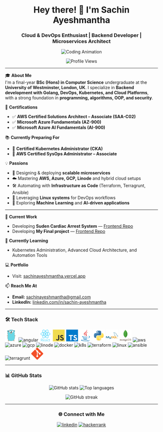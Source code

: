 <h1 align="center">Hey there! 👋 I'm Sachin Ayeshmantha</h1>
<h3 align="center">Cloud & DevOps Enthusiast | Backend Developer | Microservices Architect</h3>

<p align="center">
  <img src="https://cdn.dribbble.com/users/2131993/screenshots/4948736/thoughtworks-gif_dribbble.gif" width="400px" alt="Coding Animation">
</p>

<p align="center">
  <img src="https://komarev.com/ghpvc/?username=sachin20010517&label=Profile%20views&color=0e75b6&style=flat" alt="Profile Views" />
</p>

---

🎓 **About Me**  
I'm a final-year **BSc (Hons) in Computer Science** undergraduate at the **University of Westminster, London, UK**.
I specialize in **Backend development with Golang, DevOps, Kubernetes, and Cloud Platforms**, with a strong foundation in **programming, algorithms, OOP, and security**.  

💼 **Certifications**  
- ✅ **AWS Certified Solutions Architect – Associate (SAA-C02)**  
- ✅ **Microsoft Azure Fundamentals (AZ-900)**  
- ✅ **Microsoft Azure AI Fundamentals (AI-900)**  

📚 **Currently Preparing For**  
- 🎯 **Certified Kubernetes Administrator (CKA)**  
- 🎯 **AWS Certified SysOps Administrator – Associate**  

💡 **Passions**  
- 🚀 Designing & deploying **scalable microservices**  
- ☁️ Mastering **AWS, Azure, GCP, Linode** and hybrid cloud setups  
- 🛠 Automating with **Infrastructure as Code** (Terraform, Terragrunt, Ansible)  
- 🐧 Leveraging **Linux systems** for DevOps workflows  
- 🤖 Exploring **Machine Learning** and **AI-driven applications**  

---

🔭 **Current Work**  
- Developing **Suden Cardiac Arrest System** — [Frontend Repo](https://github.com/Sachin20010517/mail-delivery-time-prediction-system-front-end-part)
- Developing **My Final project** — [Frontend Repo](https://github.com/Sachin20010517/mail-delivery-time-prediction-system-front-end-part)  

🌱 **Currently Learning**  
- Kubernetes Administration, Advanced Cloud Architecture, and Automation Tools  

💻 **Portfolio**  
- Visit: [sachinayeshmantha.vercel.app](https://sachinayeshmantha.vercel.app/)  

📫 **Reach Me At**  
- **Email:** sachinayeshmantha@gmail.com  
- **LinkedIn:** [linkedin.com/in/sachin-ayeshmantha](https://linkedin.com/in/sachin-ayeshmantha)  

---

<h3 align="left">🛠 Tech Stack</h3>
<p align="left">
  <!-- Programming Languages -->
  <img src="https://raw.githubusercontent.com/devicons/devicon/master/icons/go/go-original.svg" alt="golang" width="40" height="40"/> 
  <img src="https://angular.io/assets/images/logos/angular/angular.svg" alt="angular" width="40" height="40"/> 
  <img src="https://raw.githubusercontent.com/devicons/devicon/master/icons/react/react-original-wordmark.svg" alt="react" width="40" height="40"/> 
  <img src="https://raw.githubusercontent.com/devicons/devicon/master/icons/javascript/javascript-original.svg" alt="javascript" width="40" height="40"/> 
  <img src="https://raw.githubusercontent.com/devicons/devicon/master/icons/typescript/typescript-original.svg" alt="typescript" width="40" height="40"/> 
  <img src="https://raw.githubusercontent.com/devicons/devicon/master/icons/java/java-original.svg" alt="java" width="40" height="40"/> 
  <img src="https://raw.githubusercontent.com/devicons/devicon/master/icons/python/python-original.svg" alt="python" width="40" height="40"/> 
  
  <!-- Databases -->
  <img src="https://raw.githubusercontent.com/devicons/devicon/master/icons/mysql/mysql-original-wordmark.svg" alt="mysql" width="40" height="40"/> 
  <img src="https://raw.githubusercontent.com/devicons/devicon/master/icons/mongodb/mongodb-original-wordmark.svg" alt="mongodb" width="40" height="40"/> 
  
  <!-- Cloud Platforms -->
  <img src="https://www.vectorlogo.zone/logos/amazon_aws/amazon_aws-icon.svg" alt="aws" width="40" height="40"/> 
  <img src="https://www.vectorlogo.zone/logos/microsoft_azure/microsoft_azure-icon.svg" alt="azure" width="40" height="40"/> 
  <img src="https://www.vectorlogo.zone/logos/google_cloud/google_cloud-icon.svg" alt="gcp" width="40" height="40"/> 
  <img src="https://www.vectorlogo.zone/logos/linode/linode-icon.svg" alt="linode" width="40" height="40"/> 
  
  <!-- DevOps Tools -->
  <img src="https://www.vectorlogo.zone/logos/docker/docker-official.svg" alt="docker" width="40" height="40"/> 
  <img src="https://www.vectorlogo.zone/logos/kubernetes/kubernetes-icon.svg" alt="k8s" width="40" height="40"/> 
  <img src="https://www.vectorlogo.zone/logos/terraformio/terraformio-icon.svg" alt="terraform" width="40" height="40"/> 
  <img src="https://www.vectorlogo.zone/logos/linux/linux-icon.svg" alt="linux" width="40" height="40"/> 
  <img src="https://www.vectorlogo.zone/logos/ansible/ansible-icon.svg" alt="ansible" width="40" height="40"/> 
  <img src="https://avatars.githubusercontent.com/u/3404928?s=200&v=4" alt="terragrunt" width="40" height="40"/> 
  
  <!-- Version Control -->
  <img src="https://raw.githubusercontent.com/devicons/devicon/master/icons/git/git-original.svg" alt="git" width="40" height="40"/> 
</p>

---

<h3 align="left">📊 GitHub Stats</h3>
<p align="center">
  <img src="https://github-readme-stats.vercel.app/api?username=sachin20010517&show_icons=true&theme=tokyonight" alt="GitHub stats" height="160"/>
  <img src="https://github-readme-stats.vercel.app/api/top-langs?username=sachin20010517&show_icons=true&locale=en&layout=compact&theme=tokyonight" alt="Top languages" height="160"/>
</p>

<p align="center">
  <img src="https://github-readme-streak-stats.herokuapp.com/?user=sachin20010517&theme=tokyonight" alt="GitHub streak"/>
</p>

---

<h3 align="center">🌐 Connect with Me</h3>
<p align="center">
  <a href="https://linkedin.com/in/sachin-ayeshmantha" target="blank"><img src="https://raw.githubusercontent.com/rahuldkjain/github-profile-readme-generator/master/src/images/icons/Social/linked-in-alt.svg" alt="linkedin" height="30" width="40" /></a>
  <a href="https://www.hackerrank.com/@sachinayeshmant1" target="blank"><img src="https://raw.githubusercontent.com/rahuldkjain/github-profile-readme-generator/master/src/images/icons/Social/hackerrank.svg" alt="hackerrank" height="30" width="40" /></a>
</p>
